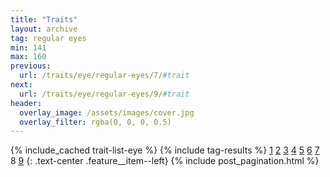 ```yaml
---
title: "Traits"
layout: archive
tag: regular eyes
min: 141
max: 160
previous:
  url: /traits/eye/regular-eyes/7/#trait
next:
  url: /traits/eye/regular-eyes/9/#trait
header:
  overlay_image: /assets/images/cover.jpg
  overlay_filter: rgba(0, 0, 0, 0.5)
---
```

{% include_cached trait-list-eye %}
{% include tag-results %}
[1](/traits/eye/regular-eyes/1/#trait) [2](/traits/eye/regular-eyes/2/#trait) [3](/traits/eye/regular-eyes/3/#trait) [4](/traits/eye/regular-eyes/4/#trait) [5](/traits/eye/regular-eyes/5/#trait) [6](/traits/eye/regular-eyes/6/#trait) [7](/traits/eye/regular-eyes/7/#trait) 8 [9](/traits/eye/regular-eyes/9/#trait) 
{: .text-center .feature__item--left}
{% include post_pagination.html %}
